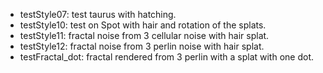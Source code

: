 

* testStyle07: test taurus with hatching.
* testStyle10: test on Spot with hair and rotation of the splats.
* testStyle11: fractal noise from 3 cellular noise with hair splat.
* testStyle12: fractal noise from 3 perlin noise with hair splat.
* testFractal_dot: fractal rendered from 3 perlin with a splat with one dot.
